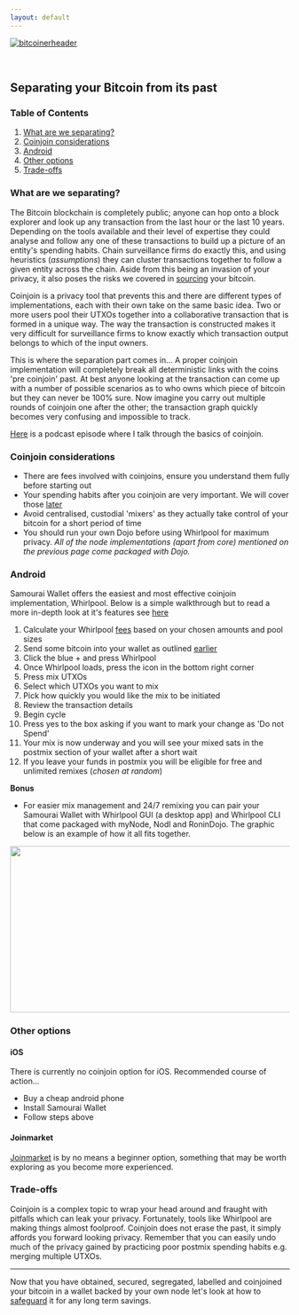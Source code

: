 ```yaml
---
layout: default
---
```


[![bitcoinerheader](https://raw.githubusercontent.com/BitcoinQnA/BitcoinPrivacyGuide/master/assets/images/BPDG.png)](https://bitcoinprivacy.guide)

<br/>

## Separating your Bitcoin from its past

### Table of Contents

1.  [What are we separating?](#what-are-we-separating)
2.  [Coinjoin considerations](#coinjoin-considerations)
3.  [Android](#android)
4.  [Other options](#other-options)
5.  [Trade-offs](#trade-offs)


### What are we separating?

The Bitcoin blockchain is completely public; anyone can hop onto a block explorer and look up any transaction from the last hour or the last 10 years. Depending on the tools available and their level of expertise they could analyse and follow any one of these transactions to build up a picture of an entity's spending habits. Chain surveillance firms do exactly this, and using heuristics (*assumptions*) they can cluster transactions together to follow a given entity across the chain. Aside from this being an invasion of your privacy, it also poses the risks we covered in [sourcing](https://bitcoinprivacy.guide/get.html) your bitcoin.

Coinjoin is a privacy tool that prevents this and there are different types of implementations, each with their own take on the same basic idea. Two or more users pool their UTXOs together into a collaborative transaction that is formed in a unique way. The way the transaction is constructed makes it very difficult for surveillance firms to know exactly which transaction output belongs to which of the input owners. 

This is where the separation part comes in... A proper coinjoin implementation will completely break all deterministic links with the coins 'pre coinjoin' past. At best anyone looking at the transaction can come up with a number of possible scenarios as to who owns which piece of bitcoin but they can never be 100% sure. Now imagine you carry out multiple rounds of coinjoin one after the other; the transaction graph quickly becomes very confusing and impossible to track.

[Here](https://www.bit-buy-bit.com/podcast-1/episode/2a64f9e1/ep43-bitcoin-podcast-with-bitcoin-qa-coinjoin) is a podcast episode where I talk through the basics of coinjoin.

### Coinjoin considerations

*  There are fees involved with coinjoins, ensure you understand them fully before starting out
*  Your spending habits after you coinjoin are very important. We will cover those [later](https://bitcoinprivacy.guide/spend.html)
*  Avoid centralised, custodial 'mixers' as they actually take control of your bitcoin for a short period of time
*  You should run your own Dojo before using Whirlpool for maximum privacy. *All of the node implementations (apart from core) mentioned on the previous page come packaged with Dojo.*


### Android 

Samourai Wallet offers the easiest and most effective coinjoin implementation, Whirlpool. Below is a simple walkthrough but to read a more in-depth look at it's features see [here](https://www.bitcoinqna.com/post/whirlpool-faq)

1.  Calculate your Whirlpool [fees](https://www.whirlpoolfees.com/) based on your chosen amounts and pool sizes
1.  Send some bitcoin into your wallet as outlined [earlier](https://bitcoinprivacy.guide/secure.html#android)
2.  Click the blue + and press Whirlpool
3.  Once Whirlpool loads, press the icon in the bottom right corner
4.  Press mix UTXOs
5.  Select which UTXOs you want to mix
6.  Pick how quickly you would like the mix to be initiated
7.  Review the transaction details
8.  Begin cycle
9.  Press yes to the box asking if you want to mark your change as 'Do not Spend'
10. Your mix is now underway and you will see your mixed sats in the postmix section of your wallet after a short wait
11. If you leave your funds in postmix you will be eligible for free and unlimited remixes (*chosen at random*)

**Bonus**

* For easier mix management and 24/7 remixing you can pair your Samourai Wallet with Whirlpool GUI (a desktop app) and Whirlpool CLI that come packaged with myNode, Nodl and RoninDojo. The graphic below is an example of how it all fits together.

<p align="center">
<img src="https://raw.githubusercontent.com/BitcoinQnA/BitcoinPrivacyGuide/master/assets/images/RD1.png" class=responsive width="550" height="300" maxheight="300" />
</p>


### Other options 

#### iOS

There is currently no coinjoin option for iOS. Recommended course of action...

* Buy a cheap android phone
* Install Samourai Wallet
* Follow steps above

#### Joinmarket

[Joinmarket](https://github.com/openoms/bitcoin-tutorials/blob/master/joinmarket/README.md) is by no means a beginner option, something that may be worth exploring as you become more experienced.

### Trade-offs

Coinjoin is a complex topic to wrap your head around and fraught with pitfalls which can leak your privacy. Fortunately, tools like Whirlpool are making things almost foolproof. Coinjoin does not erase the past, it simply affords you forward looking privacy. Remember that you can easily undo much of the privacy gained by practicing poor postmix spending habits e.g. merging multiple UTXOs.

  
  ***
  
Now that you have obtained, secured, segregated, labelled and coinjoined your bitcoin in a wallet backed by your own node let's look at how to [safeguard](https://bitcoinprivacy.guide/safeguard.html) it for any long term savings.
